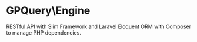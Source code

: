 GPQuery\Engine
=======

RESTful API with Slim Framework and Laravel Eloquent ORM with Composer to manage PHP dependencies.